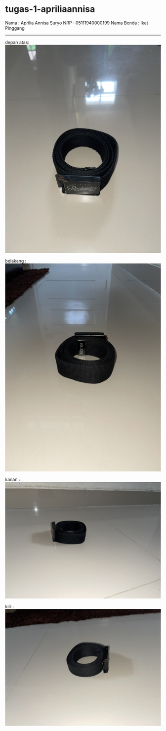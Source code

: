 # tugas-1-apriliaannisa
Nama : Aprilia Annisa Suryo
NRP : 05111940000199
Nama Benda : Ikat Pinggang

---
depan atas:
![atas](./Gambar/atas.jpg)

belakang :
![belakang](./Gambar/belakang.jpg)

kanan :
![kanan](./Gambar/kanan.jpg)

kiri :
![kiri](./Gambar/kiri.jpg)

